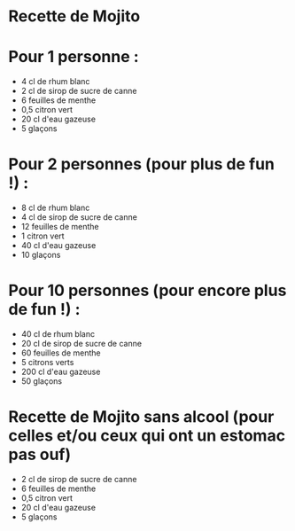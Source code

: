 # Recette de Mojito

# Pour 1 personne :
- 4 cl de rhum blanc
- 2 cl de sirop de sucre de canne
- 6 feuilles de menthe
- 0,5 citron vert
- 20 cl d'eau gazeuse
- 5 glaçons

# Pour 2 personnes (pour plus de fun !) :
- 8 cl de rhum blanc
- 4 cl de sirop de sucre de canne
- 12 feuilles de menthe
- 1 citron vert
- 40 cl d'eau gazeuse
- 10 glaçons

# Pour 10 personnes (pour encore plus de fun !) :
- 40 cl de rhum blanc
- 20 cl de sirop de sucre de canne
- 60 feuilles de menthe
- 5 citrons verts
- 200 cl d'eau gazeuse
- 50 glaçons

# Recette de Mojito sans alcool (pour celles et/ou ceux qui ont un estomac pas ouf)
- 2 cl de sirop de sucre de canne
- 6 feuilles de menthe
- 0,5 citron vert
- 20 cl d'eau gazeuse
- 5 glaçons

